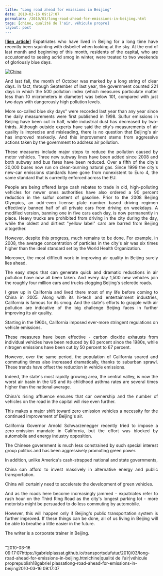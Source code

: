 ```yaml
---
title: "Long road ahead for emissions in Beijing"
date: 2010-03-16 09:17:07
permalink: /2010/03/long-road-ahead-for-emissions-in-beijing.html
tags: [chine, qualité de l'air, véhicule propre]
layout: post
---
```


<p style="text-align: justify">[<strong><span style="text-decoration: underline"><a href="http://www.chinadaily.com.cn/life/2010-03/15/content_9590194.htm" target="_blank">lien article</a></span></strong>] Expatriates who have lived in Beijing for a long time have recently been squinting with disbelief when looking at the sky. At the end of last month and beginning of this month, residents of the capital, who are accustomed to seeing acrid smog in winter, were treated to two weekends of gloriously blue days. </p> <p style="text-align: justify"><a href="https://gabrielplassat.github.io/transportsdufutur/wp-content/uploads/sites/6/old/6a0120a66d2ad4970b0120a94039f2970b-pi.jpg" rel="lightbox"><img alt="China" border="0" class="asset asset-image at-xid-6a0120a66d2ad4970b0120a94039f2970b " src="/wp-content/uploads/sites/6/old/6a0120a66d2ad4970b0120a94039f2970b-320pi.jpg" title="China" /></a> <br /> </p>  <!--more-->  <p style="text-align: justify">And last fall, the month of October was marked by a long string of clear days. In fact, through September of last year, the government counted 221 days in which the 500 pollution index (which measures particulate matter less than 10 micrometers in diameter) was below 101, compared with just two days with dangerously high pollution levels. </p> <p style="text-align: justify">More so-called blue sky days" were recorded last year than any year since the daily measurements were first published in 1998. Sulfur emissions in Beijing have been cut in half, while industrial dust has decreased by two-thirds. Although outside experts have said the city's measurements of air quality is imprecise and misleading, there is no question that Beijing's air has improved markedly. And this improvement stems from aggressive actions taken by the government to address air pollution. </p> <p style="text-align: justify">These measures include major steps to reduce the pollution caused by motor vehicles. Three new subway lines have been added since 2008 and both subway and bus fares have been reduced. Over a fifth of the city's 20,000 buses now run on clean-burning natural gas. Since 1999 the city's new-car emissions standards have gone from nonexistent to Euro 4, the same standard that is currently enforced across the EU. </p> <p style="text-align: justify">People are being offered large cash rebates to trade in old, high-polluting vehicles for newer ones authorities have also ordered a 90 percent reduction in the sulfur content of gasoline. Prior to the 2008 Beijing Olympics, an odd-even license plate number based driving regimen effectively banned half of all private cars from driving on weekdays. A modified version, banning one in five cars each day, is now permanently in place. Heavy trucks are prohibited from driving in the city during the day, while the oldest and dirtiest "yellow label" cars are barred from Beijing altogether. </p> <p style="text-align: justify">However, despite this progress, much remains to be done. For example, in 2008, the average concentration of particles in the city's air was six times higher than the ideal standard set by the World Health Organization. </p> <p style="text-align: justify">Moreover, the most difficult work in improving air quality in Beijing surely lies ahead. </p> <p style="text-align: justify">The easy steps that can generate quick and dramatic reductions in air pollution have now all been taken. And every day 1,500 new vehicles join the roughly four million cars and trucks clogging Beijing's sclerotic roads. </p> <p style="text-align: justify">I grew up in California and lived there most of my life before coming to China in 2005. Along with its hi-tech and entertainment industries, California is famous for its smog. And the state's efforts to grapple with air pollution are indicative of the big challenge Beijing faces in further improving its air quality. </p> <p style="text-align: justify">Starting in the 1960s, California imposed ever-more stringent regulations on vehicle emissions. </p> <p style="text-align: justify">These measures have been effective - carbon dioxide exhausts from individual vehicles have been reduced by 80 percent since the 1980s, while nitrogen emissions have been cut by 50 percent to 67 percent. </p> <p style="text-align: justify">However, over the same period, the population of California soared and commuting times also increased dramatically, thanks to suburban sprawl. These trends have offset the reduction in vehicle emissions. </p> <p style="text-align: justify">Indeed, the state's most rapidly growing area, the central valley, is now the worst air basin in the US and its childhood asthma rates are several times higher than the national average. </p> <p style="text-align: justify">China's rising affluence ensures that car ownership and the number of vehicles on the road in the capital will rise even further. </p> <p style="text-align: justify">This makes a major shift toward zero emission vehicles a necessity for the continued improvement of Beijing's air. </p> <p style="text-align: justify">California Governor Arnold Schwarzenegger recently tried to impose a zero-emission mandate in California, but the effort was blocked by automobile and energy industry opposition. </p> <p style="text-align: justify">The Chinese government is much less constrained by such special interest group politics and has been aggressively promoting green power. </p> <p style="text-align: justify">In addition, unlike America's cash-strapped national and state governments, </p> <p style="text-align: justify">China can afford to invest massively in alternative energy and public transportation. </p> <p style="text-align: justify">China will certainly need to accelerate the development of green vehicles. </p> <p style="text-align: justify">And as the roads here become increasingly jammed - expatriates refer to rush hour on the Third Ring Road as the city's longest parking lot - more motorists might be persuaded to do less commuting by automobile. </p> <p style="text-align: justify">However, this will happen only if Beijing's public transportation system is further improved. If these things can be done, all of us living in Beijing will be able to breathe a little easier in the future. </p> <p style="text-align: justify">The writer is a corporate trainer in Beijing. <br /> </p>"2010-03-16 09:17:07https://gabrielplassat.github.io/transportsdufutur/2010/03/long-road-ahead-for-emissions-in-beijing.htmlchine|qualité de l'air|véhicule proprepublish18gabriel plassatlong-road-ahead-for-emissions-in-beijing2010-03-16 09:17:07
